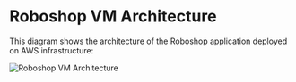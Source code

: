# Roboshop VM Architecture 


This diagram shows the architecture of the Roboshop application deployed on AWS infrastructure:

![Roboshop VM Architecture](images/roboshop-infra-dev.png)